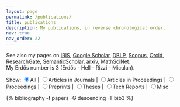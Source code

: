 ```yaml
---
layout: page
permalink: /publications/
title: publications
description: My publications, in reverse chronological order.
nav: true
nav_order: 22
---
```

<!-- _pages/publications.md -->
See also my pages on
[IRIS](https://air.uniud.it/cris/rp/rp00250),
[Google Scholar](https://scholar.google.com/citations?user=bPAplNgAAAAJ), 
[DBLP](https://dblp.uni-trier.de/pid/m/MarinoMiculan.html),
[Scopus](https://www.scopus.com/authid/detail.uri?authorId=6602346936),
[Orcid](https://orcid.org/0000-0003-0755-3444),
[ResearchGate](https://www.researchgate.net/profile/Marino-Miculan),
[SemanticScholar](https://www.semanticscholar.org/author/Marino-Miculan/1755352),
[arxiv](https://arxiv.org/search/cs?searchtype=author&query=Miculan,+M),
[MathSciNet](https://mathscinet.ams.org/mathscinet/MRAuthorID/352119).<br/>
My Erdős number is 3 (Erdős - Hell - Rizzi - Miculan).


<script type="text/javascript">
  function showOnlyPub(g) {
    const elenco = document.querySelectorAll('.row');
    console.log(elenco);
    elenco.forEach(item => {
      if (item.classList.contains(g)) {
          item.parentNode.style.display = 'list-item';
      } else {
          item.parentNode.style.display = 'none';
      }
    });
  }

  function showAllPub() {
    document.querySelectorAll('.row').forEach(item => item.parentNode.style.display = 'list-item');
  }
</script>

Show:
<input type="radio" name="pub_selection" onclick="showAllPub()" checked><label>All</label> |
<input type="radio" name="pub_selection" onclick="showOnlyPub('article')"><label>Articles in Journals</label> |
<input type="radio" name="pub_selection" onclick="showOnlyPub('inproceedings')"><label>Articles in Proceedings</label> |
<input type="radio" name="pub_selection" onclick="showOnlyPub('proceedings')"><label>Proceedings</label> |
<input type="radio" name="pub_selection" onclick="showOnlyPub('preprint')"><label>Preprints</label> |
<input type="radio" name="pub_selection" onclick="showOnlyPub('thesis')"><label>Theses</label> |
<input type="radio" name="pub_selection" onclick="showOnlyPub('techreport')"><label>Tech Reports</label> |
<input type="radio" name="pub_selection" onclick="showOnlyPub('misc')"><label>Misc</label>
<div class="publications">
{% bibliography -f papers -G descending -T bib3 %}
</div>
